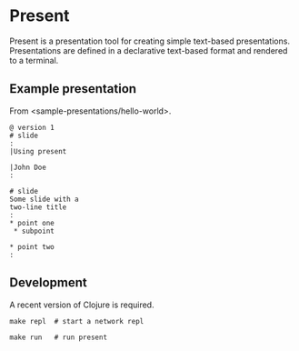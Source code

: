 # Present

Present is a presentation tool for creating simple text-based presentations. Presentations are defined in a declarative text-based format and rendered to a terminal.


## Example presentation

From <sample-presentations/hello-world>.

```
@ version 1
# slide
:
|Using present

|John Doe
:

# slide
Some slide with a
two-line title
:
* point one
 * subpoint

* point two
:
```


## Development

A recent version of Clojure is required.

```shell
make repl  # start a network repl

make run   # run present
```
